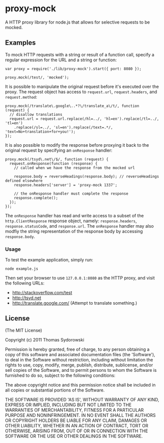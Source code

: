 # proxy-mock

A HTTP proxy library for node.js that allows for selective requests to be mocked.

## Examples

To mock HTTP requests with a string or result of a function call, specify a regular expression for the URL and a string or function:

    var proxy = require('./lib/proxy-mock').start({ port: 8080 });

    proxy.mock(/test/, 'mocked');

It is possible to manipulate the original request before it's executed over the proxy. The request object has access to `request.url`, `request.headers`, and `request.method`:

    proxy.mock(/translate\.google\..*?\/translate_a\/t/, function (request) {
      // disallow translations
      request.url = request.url.replace(/hl=../, 'hl=en').replace(/tl=../, 'tl=en')
        .replace(/sl=../, 'sl=en').replace(/text=.*/, 'text=No+translation+for+you!');
    });

It is also possible to modify the response before proxying it back to the original request by specifying an `onResponse` handler:

    proxy.mock(/tsyd\.net\/$/, function (request) {
      request.onResponse(function (response) {
        // called when we have the response from the mocked url
      
        response.body = reverseHeadings(response.body); // reverseHeadings defined elsewhere
        response.headers['server'] = 'proxy-mock 1337';
      
        // the onResponse handler must complete the response
        response.complete();
      });
    });

The `onResponse` handler has read and write access to a subset of the `http.ClientResponse` response object, namely: `response.headers`, `response.statusCode`, and `response.url`. The `onResponse` handler may also modfiy the string representation of the response body by accessing `response.body`.

### Usage

To test the example application, simply run:

    node example.js

Then set your browser to use `127.0.0.1:8080` as the HTTP proxy, and visit the following URLs:

 * http://stackoverflow.com/test
 * http://tsyd.net
 * http://translate.google.com/ (Attempt to translate something.)

## License

(The MIT License)

Copyright (c) 2011 Thomas Sydorowski

Permission is hereby granted, free of charge, to any person obtaining
a copy of this software and associated documentation files (the
'Software'), to deal in the Software without restriction, including
without limitation the rights to use, copy, modify, merge, publish,
distribute, sublicense, and/or sell copies of the Software, and to
permit persons to whom the Software is furnished to do so, subject to
the following conditions:

The above copyright notice and this permission notice shall be
included in all copies or substantial portions of the Software.

THE SOFTWARE IS PROVIDED 'AS IS', WITHOUT WARRANTY OF ANY KIND,
EXPRESS OR IMPLIED, INCLUDING BUT NOT LIMITED TO THE WARRANTIES OF
MERCHANTABILITY, FITNESS FOR A PARTICULAR PURPOSE AND NONINFRINGEMENT.
IN NO EVENT SHALL THE AUTHORS OR COPYRIGHT HOLDERS BE LIABLE FOR ANY
CLAIM, DAMAGES OR OTHER LIABILITY, WHETHER IN AN ACTION OF CONTRACT,
TORT OR OTHERWISE, ARISING FROM, OUT OF OR IN CONNECTION WITH THE
SOFTWARE OR THE USE OR OTHER DEALINGS IN THE SOFTWARE.
